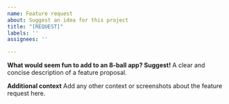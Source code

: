 ```yaml
---
name: Feature request
about: Suggest an idea for this project
title: "[REQUEST]"
labels: ''
assignees: ''

---
```


**What would seem fun to add to an 8-ball app? Suggest!**
A clear and concise description of a feature proposal.

**Additional context**
Add any other context or screenshots about the feature request here.
